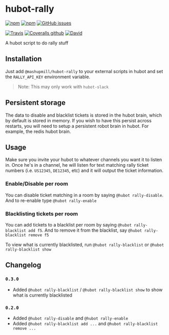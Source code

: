 # hubot-rally

[![npm](https://img.shields.io/npm/v/@mashupmill/hubot-rally.svg?style=for-the-badge)](https://www.npmjs.com/package/@mashupmill/hubot-rally)
[![npm](https://img.shields.io/npm/dm/@mashupmill/hubot-rally.svg?style=for-the-badge)](https://npmjs.org/package/@mashupmill/hubot-rally)
[![GitHub issues](https://img.shields.io/github/issues-raw/MashupMill/hubot-rally.svg?style=for-the-badge)](https://github.com/MashupMill/hubot-rally/issues)

[![Travis](https://img.shields.io/travis/MashupMill/hubot-rally.svg?style=for-the-badge)](https://travis-ci.org/MashupMill/hubot-rally)
[![Coveralls github](https://img.shields.io/coveralls/github/MashupMill/hubot-rally.svg?style=for-the-badge)](https://coveralls.io/github/MashupMill/hubot-rally)
[![David](https://img.shields.io/david/MashupMill/hubot-rally.svg?style=for-the-badge)](https://david-dm.org/MashupMill/hubot-rally)

A hubot script to do rally stuff

## Installation

Just add `@mashupmill/hubot-rally` to your external scripts in hubot and set the `RALLY_API_KEY` environment variable.

> Note: This may only work with `hubot-slack`

## Persistent storage

The data to disable and blacklist tickets is stored in the hubot brain, which by default is stored in memory.
If you wish to have this persist across restarts, you will need to setup a persistent robot brain in hubot.
For example, the redis hubot brain.  

## Usage

Make sure you invite your hubot to whatever channels you want it to listen in. Once he's in a channel, he will listen
for text matching rally ticket numbers (i.e. `US12345`, `DE12345`, etc) and it will output the ticket information.

### Enable/Disable per room
You can disable ticket matching in a room by saying `@hubot rally-disable`. And to re-enable type `@hubot rally-enable`

### Blacklisting tickets per room
You can add tickets to a blacklist per room by saying `@hubot rally-blacklist add f5`. And to remove it from the blacklist, say `@hubot rally-blacklist remove f5`

To view what is currently blacklisted, run `@hubot rally-blacklist` or `@hubot rally-blacklist show`


## Changelog

### `0.3.0`

* Added `@hubot rally-blacklist` / `@hubot rally-blacklist show` to show what is currently blacklisted

### `0.2.0`

* Added `@hubot rally-disable` and `@hubot rally-enable`
* Added `@hubot rally-blacklist add ...` and `@hubot rally-blacklist remove ...`
